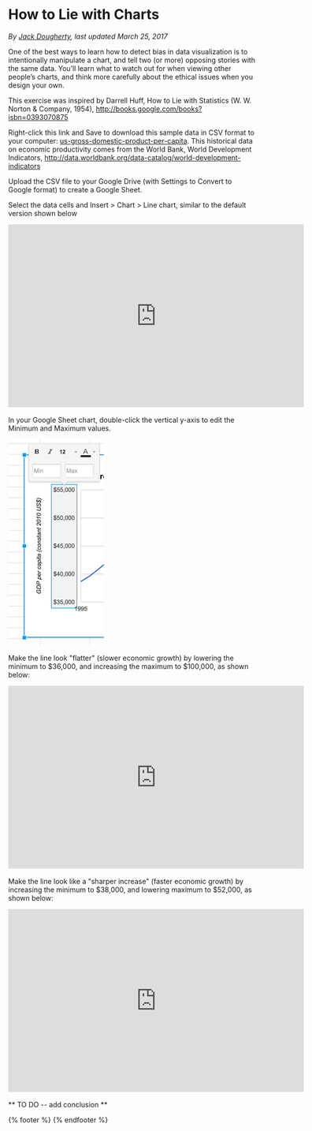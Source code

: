 # How to Lie with Charts
*By [Jack Dougherty](../../introduction/who.md), last updated March 25, 2017*

One of the best ways to learn how to detect bias in data visualization is to intentionally manipulate a chart, and tell two (or more) opposing stories with the same data. You’ll learn what to watch out for when viewing other people’s charts, and think more carefully about the ethical issues when you design your own.

This exercise was inspired by Darrell Huff, How to Lie with Statistics (W. W. Norton & Company, 1954), http://books.google.com/books?isbn=0393070875

Right-click this link and Save to download this sample data in CSV format to your computer: [us-gross-domestic-product-per-capita](https://www.datavizforall.org/detect/how-to-lie-with-charts/us-gross-domestic-product-per-capita.csv). This historical data on economic productivity comes from the World Bank, World Development Indicators, http://data.worldbank.org/data-catalog/world-development-indicators

Upload the CSV file to your Google Drive (with Settings to Convert to Google format) to create a Google Sheet.

Select the data cells and Insert > Chart > Line chart, similar to the default version shown below

<iframe width="600" height="371" seamless frameborder="0" scrolling="no" src="https://docs.google.com/spreadsheets/d/11yrhgBX16JL3O99EfK6mjiRwA6CGZkfuSGXbXhrBLEQ/pubchart?oid=1711889200&amp;format=interactive"></iframe>

In your Google Sheet chart, double-click the vertical y-axis to edit the Minimum and Maximum values.

![Screenshot: Edit the Min and Max values of the Y-axis](y-axis-min-max.png)

Make the line look "flatter" (slower economic growth) by lowering the minimum to $36,000, and increasing the maximum to $100,000, as shown below:

<iframe width="600" height="371" seamless frameborder="0" scrolling="no" src="https://docs.google.com/spreadsheets/d/11yrhgBX16JL3O99EfK6mjiRwA6CGZkfuSGXbXhrBLEQ/pubchart?oid=1294345990&amp;format=interactive"></iframe>

Make the line look like a "sharper increase" (faster economic growth) by increasing the minimum to $38,000, and lowering maximum to $52,000, as shown below:

<iframe width="600" height="371" seamless frameborder="0" scrolling="no" src="https://docs.google.com/spreadsheets/d/11yrhgBX16JL3O99EfK6mjiRwA6CGZkfuSGXbXhrBLEQ/pubchart?oid=534244967&amp;format=interactive"></iframe>

** TO DO -- add conclusion **

{% footer %}
{% endfooter %}
